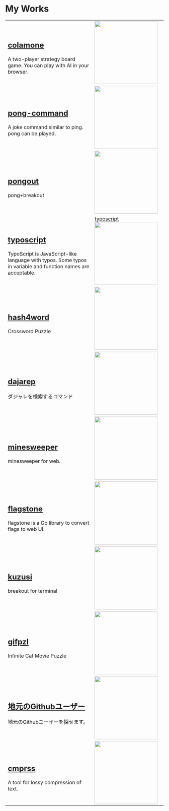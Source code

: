 # My Works

<table>
    <tbody>
        <tr>
            <td>
<h2><a href="https://github.com/kurehajime/colamone_js">colamone</a></h2>
A two-player strategy board game.
You can play with AI in your browser.
            </td>
            <td><a href="https://github.com/kurehajime/colamone_js"><img src="https://cloud.githubusercontent.com/assets/4569916/21293734/1ef09862-c570-11e6-9cd7-5e294bd15245.gif" width="200px"  /></a></td>
        </tr>
        <tr>
            <td>
<h2><a href="https://github.com/kurehajime/pong-command">pong-command</a></h2>
 A joke command similar to ping. pong can be played.
            </td>
            <td><a href="https://github.com/kurehajime/pong-command"><img src="https://cloud.githubusercontent.com/assets/4569916/7273449/e6c410be-e92e-11e4-89dd-ba6903089706.gif" width="200px" /></a></td>
        </tr>
        <tr>
            <td>
<h2><a href="https://github.com/kurehajime/pongout">pongout</a></h2>
pong+breakout
            </td>
            <td><a href="https://github.com/kurehajime/pongout"><img src="https://user-images.githubusercontent.com/4569916/187020353-1cf96092-f8d4-481d-937b-6e47b9d9de5e.gif" width="200px" /></a></td>
        </tr>
        <tr>
            <td>
<h2><a href="https://github.com/kurehajime/typoscript">typoscript</a></h2>
TypoScript is JavaScript-like language with typos. Some typos in variable and function names are acceptable.
            </td>
            <td><a href="https://github.com/kurehajime/typoscript">typoscript</a><img src="https://user-images.githubusercontent.com/4569916/146017071-55f3e087-252e-4160-9fc4-7baf6e100f4a.png" width="200px" /></a></td>
        </tr>
        <tr>
            <td>
<h2><a href="https://github.com/kurehajime/hash4word">hash4word</a></h2>
Crossword Puzzle
            </td>
            <td><a href="https://github.com/kurehajime/hash4word"><img src="https://user-images.githubusercontent.com/4569916/187026526-04e2f34d-aaeb-4654-a427-b38c29d8d8d4.gif" width="200px" /></a></td>
        </tr>
        <tr>
            <td>
<h2><a href="https://github.com/kurehajime/dajarep">dajarep</a></h2>
ダジャレを検索するコマンド
            </td>
            <td><a href="https://github.com/kurehajime/dajarep"><img src="https://cloud.githubusercontent.com/assets/4569916/9517659/7641d0ca-4cec-11e5-98d6-7b0a64354877.gif" width="200px" /></a></td>
        </tr>
        <tr>
            <td>
<h2><a href="https://github.com/kurehajime/minesweeper">minesweeper</a></h2>
minesweeper for web.
            </td>
            <td><a href="https://github.com/kurehajime/minesweeper"><img src="https://user-images.githubusercontent.com/4569916/187020236-9ecc4891-ab42-4acf-962c-fcee9cd63a16.gif" width="200px" /></a></td>
        </tr>
        <tr>
            <td>
<h2><a href="https://github.com/kurehajime/flagstone">flagstone</a></h2>
flagstone is a Go library to convert flags to web UI.
            </td>
            <td><a href="https://github.com/kurehajime/flagstone"><img src="https://user-images.githubusercontent.com/4569916/74228957-ce9fab80-4d04-11ea-8eb5-2970496e75c5.png" width="200px" /></a></td>
        </tr>
        <tr>
            <td>
<h2><a href="https://github.com/kurehajime/kuzusi">kuzusi</a></h2>
breakout for terminal
            </td>
            <td><a href="https://github.com/kurehajime/kuzusi"><img src="https://cloud.githubusercontent.com/assets/4569916/21080202/d95cf80a-bfec-11e6-9c22-8b7b18d3662c.gif" width="200px" /></a></td>
        </tr>
        <tr>
            <td>
<h2><a href="https://github.com/kurehajime/gifpzl">gifpzl</a></h2>
Infinite Cat Movie Puzzle
            </td>
            <td><a href="https://github.com/kurehajime/gifpzl"><img src="https://user-images.githubusercontent.com/4569916/187017384-afc33ed7-4deb-4ea1-afec-75ad44b162a5.gif" width="200px" /></a></td>
        </tr>
        <tr>
            <td>
<h2><a href="https://github.com/kurehajime/jimoto_no_github_user">地元のGithubユーザー</a></h2>
地元のGithubユーザーを探せます。
            </td>
            <td><a href="https://github.com/kurehajime/jimoto_no_github_user"><img src="https://user-images.githubusercontent.com/4569916/191277728-68395b0b-8af8-448d-ad9d-b7e3f0387ee7.png" width="200px" /></a></td>
        </tr>
        <tr>
            <td>
<h2><a href="https://github.com/kurehajime/cmprss">cmprss</a></h2>
A tool for lossy compression of text.
            </td>
            <td><a href="https://github.com/kurehajime/cmprss"><img src="https://cloud.githubusercontent.com/assets/4569916/21351460/f1eccf48-c6ff-11e6-82d9-f69d9f3f865a.png" width="200px" /></a></td>
        </tr>
    </tbody>
</table>
